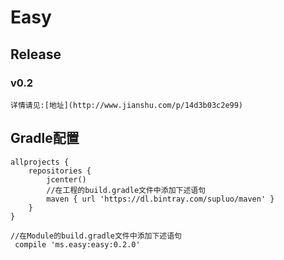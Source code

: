 # Easy
## Release
### v0.2
    详情请见:[地址](http://www.jianshu.com/p/14d3b03c2e99)

## Gradle配置
   ```
   allprojects {
       repositories {
           jcenter()
           //在工程的build.gradle文件中添加下述语句
           maven { url 'https://dl.bintray.com/supluo/maven' }
       }
   }
   ```

   ```
   //在Module的build.gradle文件中添加下述语句
    compile 'ms.easy:easy:0.2.0'
   ```